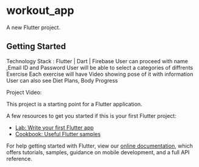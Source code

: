 # workout_app

A new Flutter project.

## Getting Started

Technology Stack : Flutter | Dart | Firebase 
User can proceed with name ,Email ID and Password
User will be able to select a categories of diffrents Exercise
Each exercise will have Video showing pose of it with information 
User can also see Diet Plans, Body Progress


Project Video:


This project is a starting point for a Flutter application.

A few resources to get you started if this is your first Flutter project:

- [Lab: Write your first Flutter app](https://flutter.dev/docs/get-started/codelab)
- [Cookbook: Useful Flutter samples](https://flutter.dev/docs/cookbook)

For help getting started with Flutter, view our
[online documentation](https://flutter.dev/docs), which offers tutorials,
samples, guidance on mobile development, and a full API reference.
